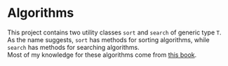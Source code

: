 # Algorithms

This project contains two utility classes <code>sort</code> and <code>search</code> of generic type 
<code>T</code>. As the name suggests, <code>sort</code> has methods for sorting algorithms, while <code>search</code>
has methods for searching algorithms. <br>
Most of my knowledge for these algorithms come from 
<a href="https://mitpress.mit.edu/books/introduction-algorithms-third-edition">this book</a>. 